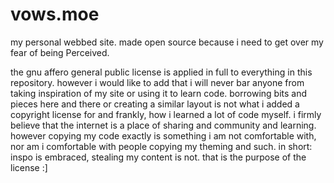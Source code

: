 # vows.moe
my personal webbed site. made open source because i need to get over my fear of being Perceived.

the gnu affero general public license is applied in full to everything in this repository. however i would like to add that i will never bar anyone from taking inspiration of my site or using it to learn code. borrowing bits and pieces here and there or creating a similar layout is not what i added a copyright license for and frankly, how i learned a lot of code myself. i firmly believe that the internet is a place of sharing and community and learning. however copying my code exactly is something i am not comfortable with, nor am i comfortable with people copying my theming and such. in short: inspo is embraced, stealing my content is not. that is the purpose of the license :]
